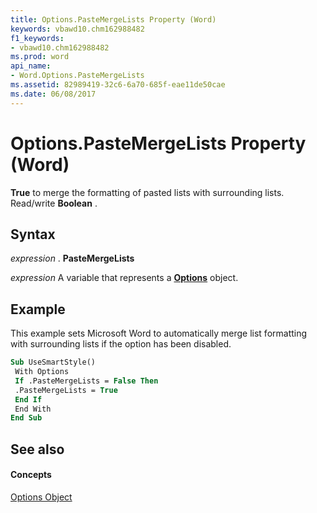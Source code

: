 ```yaml
---
title: Options.PasteMergeLists Property (Word)
keywords: vbawd10.chm162988482
f1_keywords:
- vbawd10.chm162988482
ms.prod: word
api_name:
- Word.Options.PasteMergeLists
ms.assetid: 82989419-32c6-6a70-685f-eae11de50cae
ms.date: 06/08/2017
---
```



# Options.PasteMergeLists Property (Word)

 **True** to merge the formatting of pasted lists with surrounding lists. Read/write **Boolean** .


## Syntax

 _expression_ . **PasteMergeLists**

 _expression_ A variable that represents a **[Options](Word.Options.md)** object.


## Example

This example sets Microsoft Word to automatically merge list formatting with surrounding lists if the option has been disabled.


```vb
Sub UseSmartStyle() 
 With Options 
 If .PasteMergeLists = False Then 
 .PasteMergeLists = True 
 End If 
 End With 
End Sub
```


## See also


#### Concepts


[Options Object](Word.Options.md)

